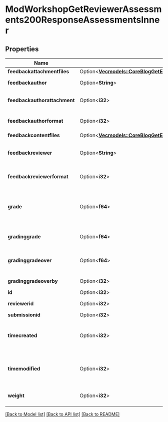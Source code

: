 # ModWorkshopGetReviewerAssessments200ResponseAssessmentsInner

## Properties

Name | Type | Description | Notes
------------ | ------------- | ------------- | -------------
**feedbackattachmentfiles** | Option<[**Vec<models::CoreBlogGetEntries200ResponseEntriesInnerSummaryfilesInner>**](core_blog_get_entries_200_response_entries_inner_summaryfiles_inner.md)> |  | [optional]
**feedbackauthor** | Option<**String**> | The comment/feedback from the reviewer for the author. | [optional]
**feedbackauthorattachment** | Option<**i32**> | Are there some files attached to the feedbackauthor field?                     Sets to 1 by file_postupdate_standard_filemanager(). | [optional][default to 0]
**feedbackauthorformat** | Option<**i32**> | feedbackauthor format (1 = HTML, 0 = MOODLE, 2 = PLAIN, or 4 = MARKDOWN) | [optional][default to 0]
**feedbackcontentfiles** | Option<[**Vec<models::CoreBlogGetEntries200ResponseEntriesInnerSummaryfilesInner>**](core_blog_get_entries_200_response_entries_inner_summaryfiles_inner.md)> |  | [optional]
**feedbackreviewer** | Option<**String**> | The comment/feedback from the teacher for the reviewer.                     For example the reason why the grade for assessment was overridden | [optional]
**feedbackreviewerformat** | Option<**i32**> | feedbackreviewer format (1 = HTML, 0 = MOODLE, 2 = PLAIN, or 4 = MARKDOWN) | [optional][default to 0]
**grade** | Option<**f64**> | The aggregated grade for submission suggested by the reviewer.                     The grade 0..100 is computed from the values assigned to the assessment dimensions fields. If NULL then it has not been aggregated yet. | [optional]
**gradinggrade** | Option<**f64**> | The computed grade 0..100 for this assessment. If NULL then it has not been computed yet. | [optional]
**gradinggradeover** | Option<**f64**> | Grade for the assessment manually overridden by a teacher.                     Grade is always from interval 0..100. If NULL then the grade is not overriden. | [optional]
**gradinggradeoverby** | Option<**i32**> | The id of the user who has overridden the grade for submission. | [optional]
**id** | Option<**i32**> | The primary key of the record. | [optional]
**reviewerid** | Option<**i32**> | The id of the reviewer who makes this assessment | [optional]
**submissionid** | Option<**i32**> | The id of the assessed submission | [optional]
**timecreated** | Option<**i32**> | If 0 then the assessment was allocated but the reviewer has not assessed yet.                     If greater than 0 then the timestamp of when the reviewer assessed for the first time | [optional][default to 0]
**timemodified** | Option<**i32**> | If 0 then the assessment was allocated but the reviewer has not assessed yet.                     If greater than 0 then the timestamp of when the reviewer assessed for the last time | [optional][default to 0]
**weight** | Option<**i32**> | The weight of the assessment for the purposes of aggregation | [optional][default to 1]

[[Back to Model list]](../README.md#documentation-for-models) [[Back to API list]](../README.md#documentation-for-api-endpoints) [[Back to README]](../README.md)


